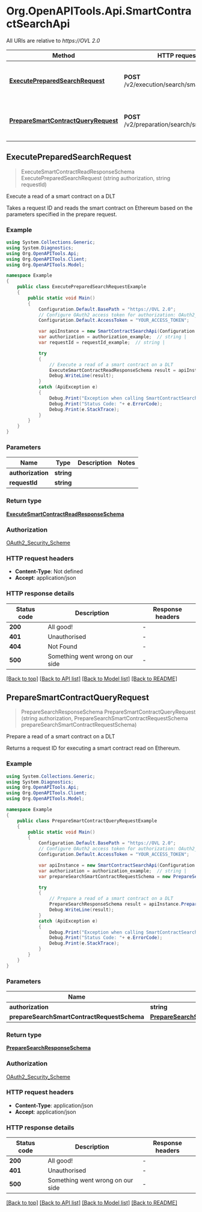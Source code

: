 # Org.OpenAPITools.Api.SmartContractSearchApi

All URIs are relative to *https://OVL 2.0*

Method | HTTP request | Description
------------- | ------------- | -------------
[**ExecutePreparedSearchRequest**](SmartContractSearchApi.md#executepreparedsearchrequest) | **POST** /v2/execution/search/smartcontract | Execute a read of a smart contract on a DLT
[**PrepareSmartContractQueryRequest**](SmartContractSearchApi.md#preparesmartcontractqueryrequest) | **POST** /v2/preparation/search/smartcontract | Prepare a read of a smart contract on a DLT



## ExecutePreparedSearchRequest

> ExecuteSmartContractReadResponseSchema ExecutePreparedSearchRequest (string authorization, string requestId)

Execute a read of a smart contract on a DLT

Takes a request ID and reads the smart contract on Ethereum based on the parameters specified in the prepare request.

### Example

```csharp
using System.Collections.Generic;
using System.Diagnostics;
using Org.OpenAPITools.Api;
using Org.OpenAPITools.Client;
using Org.OpenAPITools.Model;

namespace Example
{
    public class ExecutePreparedSearchRequestExample
    {
        public static void Main()
        {
            Configuration.Default.BasePath = "https://OVL 2.0";
            // Configure OAuth2 access token for authorization: OAuth2_Security_Scheme
            Configuration.Default.AccessToken = "YOUR_ACCESS_TOKEN";

            var apiInstance = new SmartContractSearchApi(Configuration.Default);
            var authorization = authorization_example;  // string | 
            var requestId = requestId_example;  // string | 

            try
            {
                // Execute a read of a smart contract on a DLT
                ExecuteSmartContractReadResponseSchema result = apiInstance.ExecutePreparedSearchRequest(authorization, requestId);
                Debug.WriteLine(result);
            }
            catch (ApiException e)
            {
                Debug.Print("Exception when calling SmartContractSearchApi.ExecutePreparedSearchRequest: " + e.Message );
                Debug.Print("Status Code: "+ e.ErrorCode);
                Debug.Print(e.StackTrace);
            }
        }
    }
}
```

### Parameters


Name | Type | Description  | Notes
------------- | ------------- | ------------- | -------------
 **authorization** | **string**|  | 
 **requestId** | **string**|  | 

### Return type

[**ExecuteSmartContractReadResponseSchema**](ExecuteSmartContractReadResponseSchema.md)

### Authorization

[OAuth2_Security_Scheme](../README.md#OAuth2_Security_Scheme)

### HTTP request headers

- **Content-Type**: Not defined
- **Accept**: application/json


### HTTP response details
| Status code | Description | Response headers |
|-------------|-------------|------------------|
| **200** | All good! |  -  |
| **401** | Unauthorised |  -  |
| **404** | Not Found |  -  |
| **500** | Something went wrong on our side |  -  |

[[Back to top]](#)
[[Back to API list]](../README.md#documentation-for-api-endpoints)
[[Back to Model list]](../README.md#documentation-for-models)
[[Back to README]](../README.md)


## PrepareSmartContractQueryRequest

> PrepareSearchResponseSchema PrepareSmartContractQueryRequest (string authorization, PrepareSearchSmartContractRequestSchema prepareSearchSmartContractRequestSchema)

Prepare a read of a smart contract on a DLT

Returns a request ID for executing a smart contract read on Ethereum.

### Example

```csharp
using System.Collections.Generic;
using System.Diagnostics;
using Org.OpenAPITools.Api;
using Org.OpenAPITools.Client;
using Org.OpenAPITools.Model;

namespace Example
{
    public class PrepareSmartContractQueryRequestExample
    {
        public static void Main()
        {
            Configuration.Default.BasePath = "https://OVL 2.0";
            // Configure OAuth2 access token for authorization: OAuth2_Security_Scheme
            Configuration.Default.AccessToken = "YOUR_ACCESS_TOKEN";

            var apiInstance = new SmartContractSearchApi(Configuration.Default);
            var authorization = authorization_example;  // string | 
            var prepareSearchSmartContractRequestSchema = new PrepareSearchSmartContractRequestSchema(); // PrepareSearchSmartContractRequestSchema | 

            try
            {
                // Prepare a read of a smart contract on a DLT
                PrepareSearchResponseSchema result = apiInstance.PrepareSmartContractQueryRequest(authorization, prepareSearchSmartContractRequestSchema);
                Debug.WriteLine(result);
            }
            catch (ApiException e)
            {
                Debug.Print("Exception when calling SmartContractSearchApi.PrepareSmartContractQueryRequest: " + e.Message );
                Debug.Print("Status Code: "+ e.ErrorCode);
                Debug.Print(e.StackTrace);
            }
        }
    }
}
```

### Parameters


Name | Type | Description  | Notes
------------- | ------------- | ------------- | -------------
 **authorization** | **string**|  | 
 **prepareSearchSmartContractRequestSchema** | [**PrepareSearchSmartContractRequestSchema**](PrepareSearchSmartContractRequestSchema.md)|  | 

### Return type

[**PrepareSearchResponseSchema**](PrepareSearchResponseSchema.md)

### Authorization

[OAuth2_Security_Scheme](../README.md#OAuth2_Security_Scheme)

### HTTP request headers

- **Content-Type**: application/json
- **Accept**: application/json


### HTTP response details
| Status code | Description | Response headers |
|-------------|-------------|------------------|
| **200** | All good! |  -  |
| **401** | Unauthorised |  -  |
| **500** | Something went wrong on our side |  -  |

[[Back to top]](#)
[[Back to API list]](../README.md#documentation-for-api-endpoints)
[[Back to Model list]](../README.md#documentation-for-models)
[[Back to README]](../README.md)

